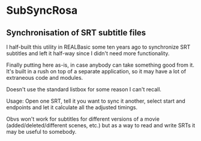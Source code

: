 # SubSyncRosa

## Synchronisation of SRT subtitle files

I half-built this utility in REALBasic some ten years ago to synchronize SRT subtitles and left it half-way since I didn't need more functionality.

Finally putting here as-is, in case anybody can take something good from it. It's built in a rush on top of a separate application, so it may have a lot of extraneous code and modules.

Doesn't use the standard listbox for some reason I can't recall.

Usage: Open one SRT, tell it you want to sync it another, select start and endpoints and let it calculate all the adjusted timings.

Obvs won't work for subtitles for different versions of a movie (added/deleted/different scenes, etc.) but as a way to read and write SRTs it may be useful to somebody.
